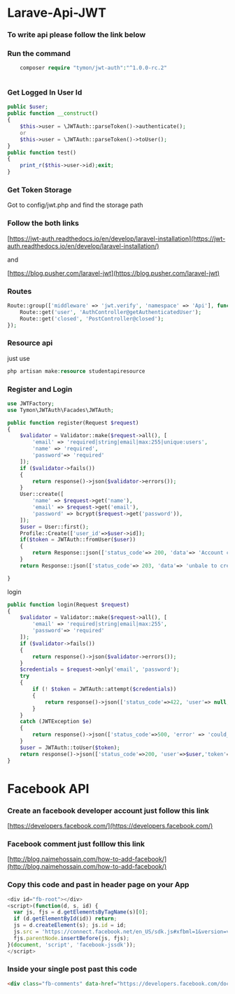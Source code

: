 # Larave-Api-JWT
### To write api please follow the link below
### Run the command
```php
    composer require "tymon/jwt-auth":"^1.0.0-rc.2"
    
```
### Get Logged In User Id
```php
public $user;
public function __construct()
{
    $this->user = \JWTAuth::parseToken()->authenticate();
    or
    $this->user = \JWTAuth::parseToken()->toUser();
}
public function test()
{
    print_r($this->user->id);exit;
}
```
### Get Token Storage

Got to config/jwt.php and find the storage path
### Follow the both links
[https://jwt-auth.readthedocs.io/en/develop/laravel-installation](https://jwt-auth.readthedocs.io/en/develop/laravel-installation/)

and

[https://blog.pusher.com/laravel-jwt](https://blog.pusher.com/laravel-jwt)
### Routes
```php
Route::group(['middleware' => 'jwt.verify', 'namespace' => 'Api'], function() {
    Route::get('user', 'AuthController@getAuthenticatedUser');
    Route::get('closed', 'PostController@closed');
});

```
### Resource api
just use
```php
php artisan make:resource studentapiresource

```
### Register and Login
```php
use JWTFactory;
use Tymon\JWTAuth\Facades\JWTAuth;

public function register(Request $request)
{
    $validator = Validator::make($request->all(), [
        'email' => 'required|string|email|max:255|unique:users',
        'name' => 'required',
        'password'=> 'required'
    ]);
    if ($validator->fails()) 
    {
        return response()->json($validator->errors());
    }
    User::create([
        'name' => $request->get('name'),
        'email' => $request->get('email'),
        'password' => bcrypt($request->get('password')),
    ]);
    $user = User::first();
    Profile::Create(['user_id'=>$user->id]);
    if($token = JWTAuth::fromUser($user))
    {
        return Response::json(['status_code'=> 200, 'data'=> 'Account created successfully'],200);
    }
    return Response::json(['status_code'=> 203, 'data'=> 'unbale to create account.'],203);

}
```
login
```php
public function login(Request $request)
{
    $validator = Validator::make($request->all(), [
        'email' => 'required|string|email|max:255',
        'password'=> 'required'
    ]);
    if ($validator->fails()) 
    {
        return response()->json($validator->errors());
    }
    $credentials = $request->only('email', 'password');
    try 
    {
        if (! $token = JWTAuth::attempt($credentials)) 
        {
            return response()->json(['status_code'=>422, 'user'=> null,'error' => 'invalid_credentials','token'=>null], 422);
        }
    } 
    catch (JWTException $e) 
    {
        return response()->json(['status_code'=>500, 'error' => 'could_not_create_token'], 500);
    }
    $user = JWTAuth::toUser($token);
    return response()->json(['status_code'=>200, 'user'=>$user,'token'=>$token]);
}
```
# Facebook API
### Create an facebook developer account just follow this link

[https://developers.facebook.com/](https://developers.facebook.com/)


### Facebook comment just folllow this link
[http://blog.naimehossain.com/how-to-add-facebook/](http://blog.naimehossain.com/how-to-add-facebook/)

### Copy this code and past in header page on your App
```js
<div id="fb-root"></div>
<script>(function(d, s, id) {
  var js, fjs = d.getElementsByTagName(s)[0];
  if (d.getElementById(id)) return;
  js = d.createElement(s); js.id = id;
  js.src = 'https://connect.facebook.net/en_US/sdk.js#xfbml=1&version=v3.2&appId=Your id goes here &autoLogAppEvents=1';
  fjs.parentNode.insertBefore(js, fjs);
}(document, 'script', 'facebook-jssdk'));
</script>
```
### Inside your single post past this code
```html
<div class="fb-comments" data-href="https://developers.facebook.com/docs/plugins/comments#configurator" data-numposts="5"></div>
```
